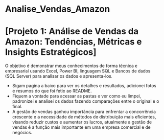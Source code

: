 # Analise_Vendas_Amazon

# [Projeto 1: Análise de Vendas da Amazon: Tendências, Métricas e Insights Estratégicos]

O objetivo é demonstrar meus conhecimentos de forma técnica e empresarial usando Excel, Power BI, linguagem SQL e Bancos de dados (SQL Server) para analisar os dados e apresenta-los.

* Sigam pagina a baixo para ver os detalhes e resultados, adicionei fotos e resumos do que foi fetio ao README.
* Fiquem a vontade para acessar as pastas e ver como eu limpei, padronizei e analisei os dados fazendo comparações entre o original e o final.
* A gestão de vendas ganhou importância para enfrentar a concorrência crescente e a necessidade de métodos de distribuição mais eficientes, visando reduzir custos e aumentar os lucros, atualmente a gestão de vendas é a função mais importante em uma empresa comercial e de negócios.

